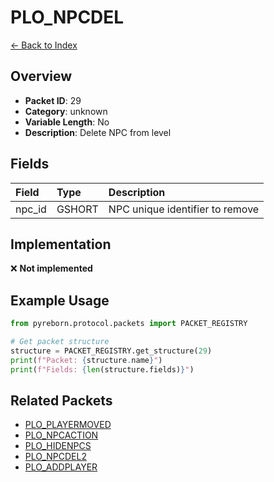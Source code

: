 # PLO_NPCDEL

[← Back to Index](../index.md)

## Overview

- **Packet ID**: 29
- **Category**: unknown
- **Variable Length**: No
- **Description**: Delete NPC from level

## Fields

| Field | Type | Description |
|:------|:-----|:------------|
| npc_id | GSHORT | NPC unique identifier to remove |

## Implementation

❌ **Not implemented**

## Example Usage

```python
from pyreborn.protocol.packets import PACKET_REGISTRY

# Get packet structure
structure = PACKET_REGISTRY.get_structure(29)
print(f"Packet: {structure.name}")
print(f"Fields: {len(structure.fields)}")
```

## Related Packets

- [PLO_PLAYERMOVED](PLO_PLAYERMOVED.md)
- [PLO_NPCACTION](PLO_NPCACTION.md)
- [PLO_HIDENPCS](PLO_HIDENPCS.md)
- [PLO_NPCDEL2](PLO_NPCDEL2.md)
- [PLO_ADDPLAYER](PLO_ADDPLAYER.md)

